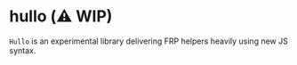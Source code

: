 # hullo (⚠️ WIP)

`Hullo` is an experimental library delivering FRP helpers heavily using new JS syntax.
